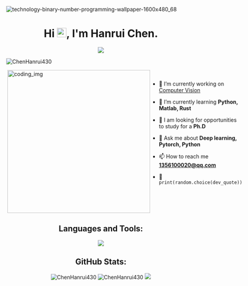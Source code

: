 ![technology-binary-number-programming-wallpaper-1600x480_68](https://user-images.githubusercontent.com/88621342/202923774-e8529a32-8047-4fad-98e0-71b550230481.jpg)
<h1 align="center">Hi <img src="https://media.giphy.com/media/hvRJCLFzcasrR4ia7z/giphy.gif" width="25px">, I'm Hanrui Chen.</h1>
<p align="center">
    <img src="https://readme-typing-svg.herokuapp.com?color=E22FE4&width=380&height=45&lines=I'm+Chen+Hanrui;Love+can+withstand+the+test+of+time;Nice+To+Meet+You+...&center=true"></a>

</p>

 <p align="left"> <img src="https://komarev.com/ghpvc/?username=ChenHanrui430&label=Profile%20views&color=0e75b6&style=flat" alt="ChenHanrui430" /> </p>
 
<div style="display:flex">
  <img align="right" alt="coding_img" width="380" src="https://media.giphy.com/media/RbDKaczqWovIugyJmW/giphy.gif">
  </p>

- 🔭 I’m currently working on [Computer Vision](https://github.com/ChenHanrui430/foodie)

- 🌱 I’m currently learning **Python, Matlab, Rust**

- 👯 I am looking for opportunities to study for a **Ph.D**

- 💬 Ask me about **Deep learning, Pytorch, Python**

- 📫 How to reach me **1356100020@qq.com**

- 🐍 `print(random.choice(dev_quote))`
</div>



<h2 align="center">Languages and Tools:</h2>
<p align="center"> 
  <img src="https://skillicons.dev/icons?i=flask,git,github,gitlab,linux,mysql,ps,py,selenium,vscode&perline=10">
</p>


<h2 align="center">GitHub Stats:</h3>
<div align="center">

<img src="https://github-readme-stats.vercel.app/api/top-langs?username=ChenHanrui430&layout=compact&include_all_commits=true&count_private=true&show_icons=true&line_height=20&title_color=7A7ADB&icon_color=2234AE&text_color=D3D3D3&bg_color=0,000000,130F40" alt="ChenHanrui430" />

<img src="https://github-readme-stats.vercel.app/api?username=ChenHanrui430&show_icons=true&line_height=20&title_color=7A7ADB&icon_color=2234AE&text_color=D3D3D3&bg_color=0,000000,130F40&include_all_commits=true&count_private=true" alt="ChenHanrui430" />

<img src="https://github-readme-streak-stats.herokuapp.com/?user=ChenHanrui430&border=D3D3D3&sideNums=7A7ADB&background=130F40&stroke=6842DB&currStreakNum=7A7ADB&ring=5B3CDD&fire=D3D351&currStreakLabel=D3D3D3&sideLabels=D3D3D3&dates=A3A3A3" />

</div>
